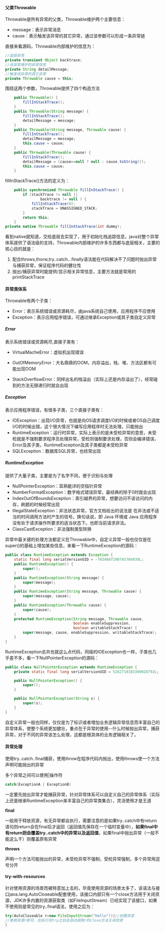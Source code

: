 #### 父类Throwable

Throwable是所有异常的父类，Throwable维护两个主要信息：

* message：表示异常消息
* cause：表示触发该异常的其它异常，通过该参数可以形成一条异常链

直接来看源码，Throwable内部维护的信息为：

```java
//追踪异常
private transient Object backtrace;
//该异常维护的异常信息
private String detailMessage;
//触发该异常的其它异常
private Throwable cause = this;
```

围绕这两个参数，Throwable提供了四个构造方法

```java
    public Throwable() {
        fillInStackTrace();
    }
    public Throwable(String message) {
        fillInStackTrace();
        detailMessage = message;
    }
    public Throwable(String message, Throwable cause) {
        fillInStackTrace();
        detailMessage = message;
        this.cause = cause;
    }
    public Throwable(Throwable cause) {
        fillInStackTrace();
        detailMessage = (cause==null ? null : cause.toString());
        this.cause = cause;
    }
```

fillInStackTrace()方法的定义为：

```java
    public synchronized Throwable fillInStackTrace() {
        if (stackTrace != null ||
                backtrace != null ) {
            fillInStackTrace(0);
            stackTrace = UNASSIGNED_STACK;
        }
        return this;
    }
private native Throwable fillInStackTrace(int dummy);
```

看到native就知道，交给底层去实现了，用于初始化栈追踪信息，java对整个异常体系提供了语法级的支持，Throwable内部维护的许多东西都与底层相关，主要的核心目的就是：

1. 配合throws,thorw,try..catch...finally语法能在代码解决不了问题时抛出异常与捕获异常，保证程序代码的健壮性
2. 抛出/捕获异常时能提供/显示相关异常信息，主要方法就是常用的printStackTrace

#### 异常类体系

Throwable有两个子类：

* Error：表示系统错误或资源耗尽，由java系统自己使用，应用程序不应使用
* Exception：表示应用程序错误，可通过继承Exception或其子类自定义异常

##### Error

表示系统错误或资源耗尽,直接子类有：

* VirtualMacheError：虚拟机出现错误

* OutOfMemoryError：大名鼎鼎的OOM，内存溢出，栈、堆、方法区都有可能出现OOM
* StackOverflowError：同样出名的栈溢出（实际上还是内存溢出了），经常碰到的方法无限递归时就会出现

##### Exception

表示应用程序错误，有很多子类，三个直接子类有：

* IOException：出现I/O异常，也就是向OS请求调度I/O的时候或者OS自己调度I/O的时候出错，这个很大情况下编写应用程序时无法处理，只能抛出
* RuntimeException：运行时异常，实际上表示的是未受检异常的意思，未受检就是不强制要求程序员处理异常，受检则强制要求处理，否则会编译错误，Error及其子类，RuntimeException及其子类都是未受检异常
* SQLException：数据库SQL异常，也经常出现

##### RuntimeException

提供了大量子类，主要是为了名字不同，便于识别与处理

* NullPointerException：耳熟能详的空指针异常
* NumberFormatException：数字格式错误异常，最经典的除于0时就会出现
* IndexOutOfBoundsException：索引越界的异常，想要访问不该访问的内存，刷题的时候经常出现
* IllegalStateException：非法状态异常，官方文档给出的说法是 在非法或不适当的时间调用方法时产生的信号。换句话说，即 Java 环境或 Java 应用程序没有处于请求操作所要求的适当状态下。也即当前请求非法。 
* ClassCastException：非法强制类型转换

异常中最关键的处理方法都定义在Throwable中，自定义异常一般也仅仅是在super()的基础上增加某些信息，来看一下RuntimeException的源码：

```java
public class RuntimeException extends Exception {
    static final long serialVersionUID = -7034897190745766939L;
    public RuntimeException() {
        super();
    }
    public RuntimeException(String message) {
        super(message);
    }
    public RuntimeException(String message, Throwable cause) {
        super(message, cause);
    }
    public RuntimeException(Throwable cause) {
        super(cause);
    }
    protected RuntimeException(String message, Throwable cause,
                               boolean enableSuppression,
                               boolean writableStackTrace) {
        super(message, cause, enableSuppression, writableStackTrace);
    }
}
```

RuntimeException总共也就这么点代码，同级的IOException也一样，子类也几乎差不多，看一下NullPointerException的源码：

```java
public class NullPointerException extends RuntimeException {
    private static final long serialVersionUID = 5162710183389028792L;

    public NullPointerException() {
        super();
    }

    public NullPointerException(String s) {
        super(s);
    }
}
```

自定义异常一般也同样，仅仅是为了标识或者增加业务逻辑异常信息而丰富自己的异常体系，使整个系统更加健壮，重点在于异常的使用--什么时候抛出异常，捕获异常，对于不同的异常该怎么处理，这都是根具体的业务逻辑相关了。

#### 异常处理

使用try..catch..final捕获，使用throw在程序代码内抛出，使用throws使一个方法声明可能抛出的异常

多个异常之间可以使用|操作符

```java
catch(ExceptionA | ExceptionB)
```

一定要先抛出异常才能捕获异常，针对异常体系可以自定义自己的异常体系（实际上还是继承RuntimeException来丰富自己的异常类集合），灵活使用才是王道

**final**

一般用于释放资源，有无异常都会执行，需要注意的是如果try..catch中有return语句则return会在final后才返回（返回值先保存在一个临时变量中），**如果final中有return则会覆盖try..catch中的异常以及返回值**，如果final中抛出异常（一般不能这么干）则覆盖原有异常

**throws**

声明一个方法可能抛出的异常，未受检异常不强制，受检异常强制，多个异常用逗号分开

#### try-with-resources

针对使用资源的场景而被特意加上去的，毕竟使用资源的场景太多了，该语法与接口java.lang.AutoCloseable配套使用，该接口内部只有一个close方法用于关闭资源，JDK许多内置的资源获取类（如FileInputStream）已经实现了该接口，如果不使用则是常见的try..final语法，使用之后为：

```java
try(AutoCloseable r=new FileInputStream("hello")){//创建资源
//使用资源r即可，在执行完try之后会自动调用r的close方法关闭资源
}
```

